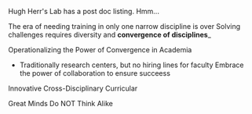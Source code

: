 Hugh Herr's Lab has a post doc listing. Hmm...

The era of needing training in only one narrow discipline is over
Solving challenges requires diversity and __convergence of disciplines___

Operationalizing the Power of Convergence in Academia
- Traditionally research centers, but no hiring lines for faculty
Embrace the power of collaboration to ensure succeess

Innovative Cross-Disciplinary Curricular 

Great Minds Do NOT Think Alike